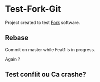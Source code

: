 # Test-Fork-Git

Project created to test [Fork](https://git-fork.com/) software.

## Rebase

Commit on master while Feat1 is in progress.

Again ?

## Test conflit ou Ca crashe?
